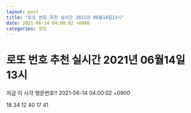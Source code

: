 ```yaml
---
layout: post
title: "로또 번호 추천 실시간 2021년 06월14일13시"
date: 2021-06-14 04:00:02 +0900
categories: 로또
---
```


# 로또 번호 추천 실시간 2021년 06월14일13시

지금 이 시각 행운번호!! 2021-06-14 04:00:02 +0900

 18  34  12  40  17  41 

